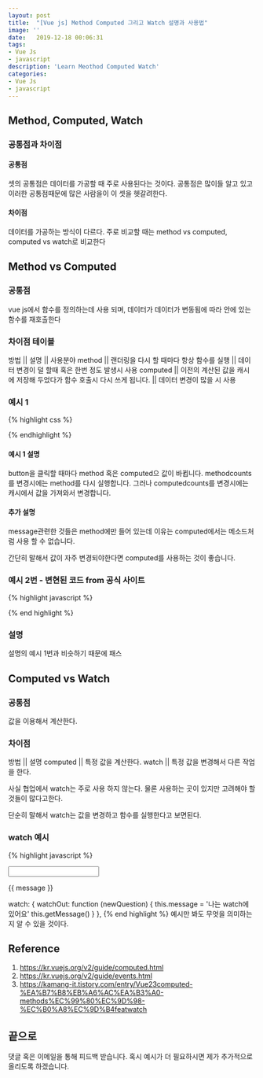 ```yaml
---
layout: post
title:  "[Vue js] Method Computed 그리고 Watch 설명과 사용법"
image: ''
date:   2019-12-18 00:06:31
tags:
- Vue Js
- javascript
description: 'Learn Meothod Computed Watch'
categories:
- Vue Js
- javascript
---
```


## Method, Computed, Watch

### 공통점과 차이점

#### 공통점
셋의 공통점은 데이터를 가공할 때 주로 사용된다는 것이다.
공통점은 많이들 알고 있고 이러한 공통점때문에 많은 사람을이 이 셋을 헷갈려한다.

#### 차이점
데이터를 가공하는 방식이 다르다. 주로 비교할 때는
method vs computed, computed vs watch로 비교한다

## Method vs Computed
### 공통점
vue js에서 함수를 정의하는데 사용 되며, 데이터가 데이터가 변동됨에 따라 안에 있는 함수를 재호출한다

### 차이점 테이블
방법 || 설명 || 사용분야
method || 랜더링을 다시 할 때마다 항상 함수를 실행 || 데이터 변경이 덜 할때 혹은 한번 정도 발생시 사용
computed || 이전의 계산된 값을 캐시에 저장해 두었다가 함수 호출시 다시 쓰게 됩니다. || 데이터 변경이 많을 시 사용

### 예시 1

{% highlight css %}
<template>
    <div class="content">
        <p>message: {{ message }}</p>
        <p>methodCount: {{ methodCount() }} </p> <!-- 함수 형태라는 거 잊지마세요 ! -->
        <p>computedCount: {{ computedCount }} </p> <!-- () 가 필요 없다는거 잊지마세요 !-->
        <input type="button" value="NewmethodsIncrease" @click="methodCounts++">
        <input type="button" value="NewmethodsDecrease" @click="methodCounts--"> <br>
        <input type="button" value="NewmethodsIncrease" @click="computedCounts++">
        <input type="button" value="NewmethodsDecrease" @click="computedCounts--"> <br>
        <input type="button" value="message" @click="changeMessageFromMethod()">
        <input type="button" value="another" @click="changeAnthodMessageFromMethod()">
    </div> <!-- content end -->
</template>

<script>
export default {
    data() {
        return {
            message: '',
            methodCounts: 0,
            computedCounts: 0,
        }
    },
    methods: {
        methodCount() {
            return this.methodCounts;
        },
        changeMessageFromMethod() {
            this.message = "Changed from method";
        },
        changeAnthodMessageFromMethod() {
            this.message = "Changed from new method";
        }
    },
    computed: {
        computedCount() {
            return this.computedCounts;
        },
    },
}
</script>

<style lang="scss" scoped>

</style>
{% endhighlight %}

#### 예시 1 설명
button을 클릭할 때마다 method 혹은 computed으 값이 바뀝니다.
methodcounts를 변경시에는 method를 다시 실행합니다.
그러나 computedcounts를 변경시에는 캐시에서 값을 가져와서 변경합니다.

#### 추가 설명
message관련한 것들은 method에만 들어 있는데 이유는 computed에서는 메소드처럼 사용 할 수 없습니다.

간단히 말해서 값이 자주 변경되야한다면 computed를 사용하는 것이 좋습니다.

### 예시 2번 - 변현된 코드 from 공식 사이트
{% highlight javascript %}
<template>
    <div class="content">
        <p>message: {{ message }}</p>
        <p>method: {{ reverseMethod() }}</p>
        <p>computed: {{ reverseComputed }}</p>
        <input type="button" value="Reset" @click="changeAnthodMessageFromMethod()"> <br>
        <input v-model="message" type="text">
    </div> <!-- content end -->
</template>

<script>
export default {
    data() {
        return {
            message: '',
            whatAreYouDoing: '',
        }
    },
    methods: {
        reverseMethod() {
            return this.message.split('').reverse().join('');
        },
        messageRest() {
            this.message = "Message has been cleared";
        },
    },
    computed: {
        reverseComputed() {
            return this.message.split('').reverse().join('');
        },
    },
}
</script>

<style lang="scss" scoped>

</style>
{% end highlight %}

### 설명
설명의 예시 1번과 비슷하기 때문에 패스

## Computed vs Watch

### 공통점
값을 이용해서 계산한다.

### 차이점
방법 || 설명
computed || 특정 값을 계산한다.
watch || 특정 값을 변경해서 다른 작업을 한다.

사실 협업에서 watch는 주로 사용 하지 않는다. 물론 사용하는 곳이 있지만 고려해야 할 것들이 많다고한다.

단순히 말해서 watch는 값을 변경하고 함수를 실행한다고 보면된다.

### watch 예시
{% highlight javascript %}
<div id="watch-example">
    <p><input v-model="watchOut"></p>
    <p>{{ message }}</p>
</div>

watch: {
        watchOut: function (newQuestion) {
            this.message = '나는 watch에 있어요'
            this.getMessage()
        }
  },
{% end highlight %}
예시만 봐도 무엇을 의미하는지 알 수 있을 것이다.

## Reference
1. https://kr.vuejs.org/v2/guide/computed.html
2. https://kr.vuejs.org/v2/guide/events.html
3. https://kamang-it.tistory.com/entry/Vue23computed-%EA%B7%B8%EB%A6%AC%EA%B3%A0-methods%EC%99%80%EC%9D%98-%EC%B0%A8%EC%9D%B4featwatch


## 끝으로
댓글 혹은 이메일을 통해 피드백 받습니다. 혹시 예시가 더 필요하시면 제가 추가적으로 올리도록 하겠습니다.